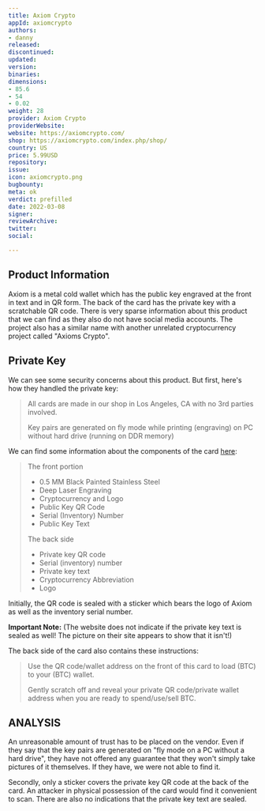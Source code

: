 ```yaml
---
title: Axiom Crypto
appId: axiomcrypto
authors:
- danny
released: 
discontinued: 
updated: 
version: 
binaries: 
dimensions:
- 85.6
- 54
- 0.02
weight: 28
provider: Axiom Crypto
providerWebsite: 
website: https://axiomcrypto.com/
shop: https://axiomcrypto.com/index.php/shop/
country: US
price: 5.99USD
repository: 
issue: 
icon: axiomcrypto.png
bugbounty: 
meta: ok
verdict: prefilled
date: 2022-03-08
signer: 
reviewArchive: 
twitter: 
social: 

---
```


## Product Information 

Axiom is a metal cold wallet which has the public key engraved at the front in text and in QR form. The back of the card has the private key with a scratchable QR code. There is very sparse information about this product that we can find as they also do not have social media accounts. The project also has a similar name with another unrelated cryptocurrency project called "Axioms Crypto". 

## Private Key 

We can see some security concerns about this product. But first, here's how they handled the private key: 

> All cards are made in our shop in Los Angeles, CA with no 3rd parties involved.
>
> Key pairs are generated on fly mode while printing (engraving) on PC without hard drive (running on DDR memory)

We can find some information about the components of the card [here](https://axiomcrypto.com/index.php/how-to/):

> The front portion
>
> - 0.5 MM Black Painted Stainless Steel
> - Deep Laser Engraving
> - Cryptocurrency and Logo
> - Public Key QR Code
> - Serial (Inventory) Number
> - Public Key Text
>
> The back side
>
> - Private key QR code
> - Serial (inventory) number
> - Private key text
> - Cryptocurrency Abbreviation
> - Logo

Initially, the QR code is sealed with a sticker which bears the logo of Axiom as well as the inventory serial number. 

**Important Note:** (The website does not indicate if the private key text is sealed as well! The picture on their site appears to show that it isn't!)

The back side of the card also contains these instructions:

> Use the QR code/wallet address on the front of this card to load (BTC) to your (BTC) wallet.
> 
> Gently scratch off and reveal your private QR code/private wallet address when you are ready to spend/use/sell BTC.

## ANALYSIS

An unreasonable amount of trust has to be placed on the vendor. Even if they say that the key pairs are generated on "fly mode on a PC without a hard drive", they have not offered any guarantee that they won't simply take pictures of it themselves. If they have, we were not able to find it.

Secondly, only a sticker covers the private key QR code at the back of the card. An attacker in physical possession of the card would find it convenient to scan. There are also no indications that the private key text are sealed.